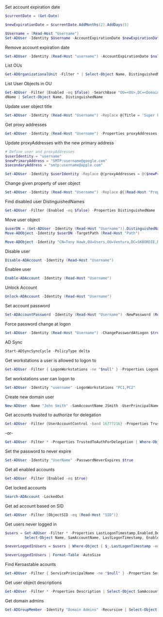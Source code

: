 Set account expiration date  
```powershell
$currentDate = (Get-Date)

$newExpirationDate = $currentDate.AddMonths(2).AddDays(5)

$Username = (Read-Host "Username")
Set-ADUser -Identity $Username -AccountExpirationDate $newExpirationDate
```

Remove account expiration date
```powershell
Set-ADUser -Identity (Read-Host "username") -AccountExpirationDate $null
```

List OUs
```powershell
Get-ADOrganizationalUnit -Filter * | Select-Object Name, DistinguishedName
```

List User Objects in OU  
```powershell
Get-ADUser -Filter {Enabled -eq $false} -SearchBase "OU=<OU>,DC=<Domain>,DC=<local, com, etc>" -Properties Distinguishe
dName | Select-Object Name, DistinguishedName
```  

Update user object title  
```powershell
Set-ADUser -Identity (Read-Host "Username") -Replace @{Title = 'Super Fancy New Title'}
```  

Get proxy addresses
```powershell
Get-ADUser -Identity (Read-Host "Username") -Properties proxyAddresses | Select-Object -ExpandProperty proxyAddresses
```

Update proxyAddresses with the new primary address
```powershell  
# Define user and proxyAddresses
$userIdentity = "username"
$newPrimaryAddress = "SMTP:username@google.com"
$secondaryAddress = "smtp:username@apple.com"

Set-ADUser -Identity $userIdentity -Replace @{proxyAddresses = @($newPrimaryAddress, $secondaryAddress)}
```  

Change given property of user object
```powershell  
Set-ADUser -Identity (Read-Host "Username") -Replace @{(Read-Host "Property") = (Read-Host "Value")}
```  

Find disabled user DistinguishedNames
```powershell 
Get-ADUser -Filter {Enabled -eq $false} -Properties DistinguishedName | Select-Object DistinguishedName | Format-Table -AutoSize
```  

Move user object
```powershell 
$userDN = (Get-ADUser -Identity (Read-Host "Username")).DistinguishedName
Move-ADObject -Identity $userDN -TargetPath (Read-Host "Path")

Move-ADObject -Identity "CN=Tony Hawk,OU=Users,OU=Ventura,DC=SK8ORDIE,DC=local" -TargetPath "OU=Disabled Users,DC=SK8ORDIE,DC=local"
```

Disable user  
```powershell
Disable-ADAccount -Identity (Read-Host "Username")
```

Enablee user  
```powershell
Enable-ADAccount -Identity (Read-Host "Username")
```

Unlock Account
```powershell
Unlock-ADAccount -Identity (Read-Host "Username")  
```

Set account password  
```powershell
Set-ADAccountPassword -Identity (Read-Host "Username") -NewPassword (Read-Host "Enter the new password" -AsSecureString)
```

Force password change at logon
```powershell
Set-ADUser -Identity (Read-Host "Username") -ChangePasswordAtLogon $true 
```

AD Sync  
```powershell
Start-ADSyncSyncCycle -PolicyType delta
```

Get workstations a user is allowed to logon to
```powershell
Get-ADUser -Filter { LogonWorkstations -ne "$null" } -Properties LogonWorkstations | Select-Object SamAccountName, LogonWorkstations
```

Set workstations user can logon to
```powershell
Set-ADUser -Identity "username" -LogonWorkstations "PC1,PC2"   
```

Create new domain user
```powershell
New-ADUser -Name "John Smith" -SamAccountName JSmith -UserPrincipalName "jsmith@tryhackme.loc" -GivenName "John" -Surname "Smith" -Enabled $true -AccountPassword (Read-Host "password" -AsSecureString) -Path "CN=Users,DC=tryhackme,DC=loc" -EmailAddress "jsmith@tryhackme.loc"
```

Get accounts trusted to authorize for delegation 
```powershell
Get-ADUser -Filter {UserAccountControl -band 16777216} -Properties TrustedToAuthForDelegation | Select-Object Name, SamAccountName, TrustedToAuthForDelegation
```
-or-
```powershell
Get-ADUser -Filter * -Properties TrustedToAuthForDelegation | Where-Object { $_.TrustedToAuthForDelegation -eq $true } | Select-Object Name, SamAccountName, TrustedToAuthForDelegation
```

Set the password to never expire
```powershell
Set-ADUser -Identity "UserName" -PasswordNeverExpires $true
```

Get all enabled accounts
```powershell
Get-ADUser -Filter {Enabled -eq $true}
```

Get locked accounts
```powershell
Search-ADAccount -LockedOut
```

Get ad account based on SID
```powershell
Get-ADUser -Filter {ObjectSID -eq (Read-Host "SID")}
```

Get users never logged in
```powershell
$users = Get-ADUser -Filter * -Properties LastLogonTimestamp,Enabled,Description |
         Select-Object Name, SamAccountName, LastLogonTimestamp, Enabled, Description

$neverLoggedInUsers = $users | Where-Object { $_.LastLogonTimestamp -eq $null -and $_.Enabled -eq $true }

$neverLoggedInUsers | Format-Table -AutoSize
```

Find Keroastable acounts
```powershell
Get-ADUser -Filter { ServicePrincipalName -ne "$null" } -Properties ServicePrincipalName | Select-Object SamAccountName, ServicePrincipalName
```

Get user object descriptions
```powershell
Get-ADUser -Filter * -Properties Description | Select-Object SamAccountName, Description
```

Get domain admins
```powershell
Get-ADGroupMember -Identity "Domain Admins" -Recursive | Select-Object SamAccountName
```